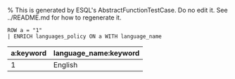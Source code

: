 % This is generated by ESQL's AbstractFunctionTestCase. Do no edit it. See ../README.md for how to regenerate it.

```esql
ROW a = "1"
| ENRICH languages_policy ON a WITH language_name
```

| a:keyword | language_name:keyword |
| --- | --- |
| 1 | English |
